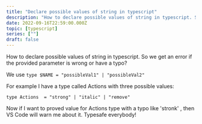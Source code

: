```yaml
---
title: "Declare possible values of string in typescript"
description: "How to declare possible values of string in typescript. So we get an error if the provided parameter is wrong or have a typo?"
date: 2022-09-16T22:59:00.000Z
topic: [typescript]
series: [""]
draft: false
---
```


How to declare possible values of string in typescript. So we get an error if the provided parameter is wrong or have a typo?

We use `type $NAME = "possibleVal1" | "possibleVal2"`

For example I have a type called Actions with three possible values:

```
type Actions  = "strong" | "italic" | "remove"
```

Now if I want to proved value for Actions type with a typo like 'stronk' , then VS Code will warn me about it. Typesafe everybody!
